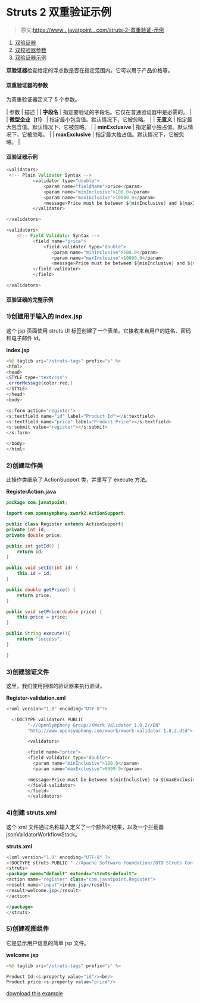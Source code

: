 # Struts 2 双重验证示例

> 原文:[https://www . javatpoint . com/struts-2-双重验证-示例](https://www.javatpoint.com/struts-2-double-validation-example)

1.  [双验证器](#)
2.  [双校验器参数](#)
3.  [双验证器示例](#)

**双验证器**检查给定的浮点数是否在指定范围内。它可以用于产品价格等。

#### 双重验证器的参数

为双重验证器定义了 5 个参数。

| 参数 | 描述 |
| **字段名** | 指定要验证的字段名。它仅在普通验证器中是必需的。 |
| **微型企业〔t1〕** | 指定最小包含值。默认情况下，它被忽略。 |
| **无意义** | 指定最大包含值。默认情况下，它被忽略。 |
| **minExclusive** | 指定最小独占值。默认情况下，它被忽略。 |
| **maxExclusive** | 指定最大独占值。默认情况下，它被忽略。 |

#### 双验证器示例

```java
<validators>
 <!-- Plain Validator Syntax -->
          <validator type="double">
              <param name="fieldName">price</param>
              <param name="minInclusive">100.0</param>
              <param name="maxInclusive">10000.0</param>
              <message>Price must be between ${minInclusive} and ${maxInclusive}</message>
          </validator>

</validators>

```

```java
<validators>
    <!-- Field Validator Syntax -->
          <field name="price">
              <field-validator type="double">
                 <param name="minInclusive">100.0</param>
                 <param name="maxInclusive">10000.0</param>
                 <message>Price must be between ${minInclusive} and ${maxInclusive}</message>
          </field-validator>
          </field>

</validators>

```

#### 双验证器的完整示例

### 1)创建用于输入的 index.jsp

这个 jsp 页面使用 struts UI 标签创建了一个表单。它接收来自用户的姓名、密码和电子邮件 id。

**index.jsp**

```java
<%@ taglib uri="/struts-tags" prefix="s" %>
<html>
<head>
<STYLE type="text/css">
.errorMessage{color:red;}
</STYLE>
</head>
<body>

<s:form action="register">
<s:textfield name="id" label="Product Id"></s:textfield>
<s:textfield name="price" label="Product Price"></s:textfield>
<s:submit value="register"></s:submit>
</s:form>

</body>
</html>

```

### 2)创建动作类

此操作类继承了 ActionSupport 类，并重写了 execute 方法。

**RegisterAction.java**

```java
package com.javatpoint;

import com.opensymphony.xwork2.ActionSupport;

public class Register extends ActionSupport{
private int id;
private double price;

public int getId() {
	return id;
}

public void setId(int id) {
	this.id = id;
}

public double getPrice() {
	return price;
}

public void setPrice(double price) {
	this.price = price;
}

public String execute(){
	return "success";
}

}

```

### 3)创建验证文件

这里，我们使用捆绑的验证器来执行验证。

**Register-validation.xml**

```java
<?xml version="1.0" encoding="UTF-8"?>

  <!DOCTYPE validators PUBLIC 
  		"-//OpenSymphony Group//XWork Validator 1.0.2//EN" 
  		"http://www.opensymphony.com/xwork/xwork-validator-1.0.2.dtd">

  		<validators>

  		<field name="price">
  		<field-validator type="double">
  		  <param name="minInclusive">100.0</param>
          <param name="maxExclusive">9999.9</param>

  		<message>Price must be between ${minInclusive} to ${maxExclusive}</message>
  		</field-validator>
  		</field>
  		</validators>

```

### 4)创建 struts.xml

这个 xml 文件通过名称输入定义了一个额外的结果，以及一个拦截器 jsonValidatorWorkflowStack。

**struts.xml**

```java
<?xml version="1.0" encoding="UTF-8" ?>
<!DOCTYPE struts PUBLIC "-//Apache Software Foundation//DTD Struts Configuration 2.1//EN" "http://struts.apache.org/dtds/struts-2.1.dtd">
<struts>
<package name="default" extends="struts-default">
<action name="register" class="com.javatpoint.Register">
<result name="input">index.jsp</result>
<result>welcome.jsp</result>
</action>

</package>
</struts>    

```

### 5)创建视图组件

它是显示用户信息的简单 jsp 文件。

**welcome.jsp**

```java
<%@ taglib uri="/struts-tags" prefix="s" %>

Product Id:<s:property value="id"/><br/>
Product price:<s:property value="price"/>

```

[download this example](https://static.javatpoint.com/src/st/ajaxvalidation.zip)